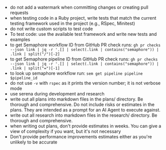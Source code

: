 - do not add a watermark when committing changes or creating pull requests
- when testing code in a Ruby project, write tests that match the current testing framework used in the project (e.g., RSpec, Minitest)
- do not write custom scripts to test code
- To test code: use the available test framework and write new tests and examples
- to get Semaphore workflow ID from GitHub PR check runs: `gh pr checks --json link | jq -r '.[] | select(.link | contains("semaphore")) | .link | split("/")[-2]`
- to get Semaphore pipeline ID from GitHub PR check runs: `gh pr checks --json link | jq -r '.[] | select(.link | contains("semaphore")) | .link | split("=")[-1]`
- to look up semaphore workflow run: `sem get pipeline pipeline $pipeline_id`
- do not use `-v` with `rspec` as it prints the version number; it is not verbose mode
- use serena during development and research
- write out all plans into markdown files in the plans/ directory. Be thorough and comprehensive. Do not include risks or estimates in the plans. They are intended as a prompt for an AI Agent to execute against.
- write out all research into markdown files in the research/ directory. Be thorough and comprehensive.
- when writing out plans, don't provide estimates in weeks. You can give a view of complexity if you want, but it's not necessary
- Don't provide performance improvements estimates either as you're unlikely to be accurate
